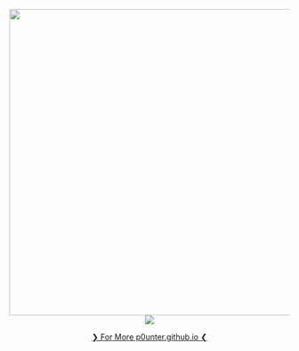 <div align="center">
  <img src="https://github.com/user-attachments/assets/425ea767-bead-4756-9692-581ebda912d2" height="550">
</div>
<div align="center">
  <img src="https://komarev.com/ghpvc/?username=p0unter"  />
</div>

<p align="center">
  <a href="https://p0unter.github.io">❯ For More p0unter.github.io ❮</a>
</p>
